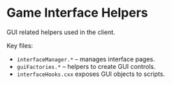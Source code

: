 # Game Interface Helpers

GUI related helpers used in the client.

Key files:
- `interfaceManager.*` – manages interface pages.
- `guiFactories.*` – helpers to create GUI controls.
- `interfaceHooks.cxx` exposes GUI objects to scripts.

